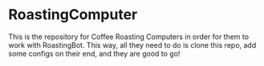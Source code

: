 # RoastingComputer
This is the repository for Coffee Roasting Computers in order for them to work with RoastingBot. This way, all they need to do is clone this repo, add some configs on their end, and they are good to go! 

